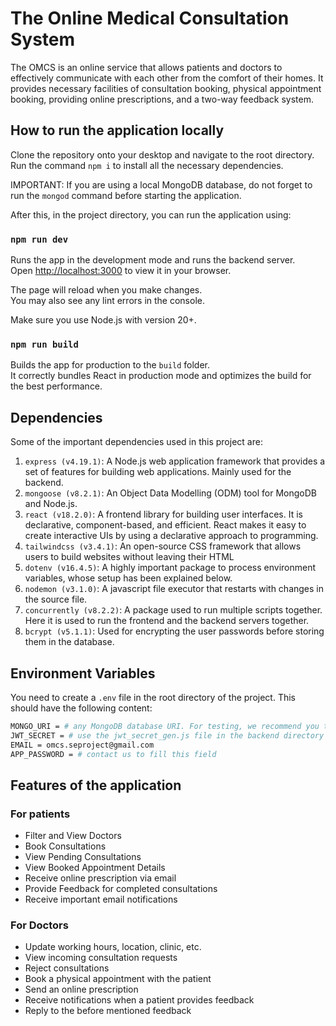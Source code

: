 # The Online Medical Consultation System

The OMCS is an online service that allows patients and doctors to effectively communicate with each other from the comfort of their homes. It provides necessary facilities of consultation booking, physical appointment booking, providing online prescriptions, and a two-way feedback system.

## How to run the application locally

Clone the repository onto your desktop and navigate to the root directory. Run the command `npm i` to install all the necessary dependencies.

IMPORTANT: If you are using a local MongoDB database, do not forget to run the `mongod` command before starting the application.

After this, in the project directory, you can run the application using:

### `npm run dev`

Runs the app in the development mode and runs the backend server.\
Open [http://localhost:3000](http://localhost:3000) to view it in your browser.

The page will reload when you make changes.\
You may also see any lint errors in the console.

Make sure you use Node.js with version 20+.

### `npm run build`

Builds the app for production to the `build` folder.\
It correctly bundles React in production mode and optimizes the build for the best performance.

## Dependencies

Some of the important dependencies used in this project are:
1) `express (v4.19.1)`: A Node.js web application framework that provides a set of features for building web applications. Mainly used for the backend.
2) `mongoose (v8.2.1)`: An Object Data Modelling (ODM) tool for MongoDB and Node.js.
3) `react (v18.2.0)`: A frontend library for building user interfaces. It is declarative, component-based, and efficient. React makes it easy to create interactive UIs by using a declarative approach to programming.
4) `tailwindcss (v3.4.1)`: An open-source CSS framework that allows users to build websites without leaving their HTML
5) `dotenv (v16.4.5)`: A highly important package to process environment variables, whose setup has been explained below.
6) `nodemon (v3.1.0)`: A javascript file executor that restarts with changes in the source file.
7) `concurrently (v8.2.2)`: A package used to run multiple scripts together. Here it is used to run the frontend and the backend servers together.
8) `bcrypt (v5.1.1)`: Used for encrypting the user passwords before storing them in the database.

## Environment Variables
You need to create a  `.env` file in the root directory of the project. This should have the following content:

```bash
MONGO_URI = # any MongoDB database URI. For testing, we recommend you to use mongodb://localhost:27071/omcs (this will locally create an OMCS database for you)
JWT_SECRET = # use the jwt_secret_gen.js file in the backend directory of the folder and paste the output here
EMAIL = omcs.seproject@gmail.com
APP_PASSWORD = # contact us to fill this field
```

## Features of the application
### For patients
- Filter and View Doctors
- Book Consultations
- View Pending Consultations
- View Booked Appointment Details
- Receive online prescription via email
- Provide Feedback for completed consultations
- Receive important email notifications
### For Doctors
- Update working hours, location, clinic, etc.
- View incoming consultation requests
- Reject consultations
- Book a physical appointment with the patient
- Send an online prescription
- Receive notifications when a patient provides feedback
- Reply to the before mentioned feedback
